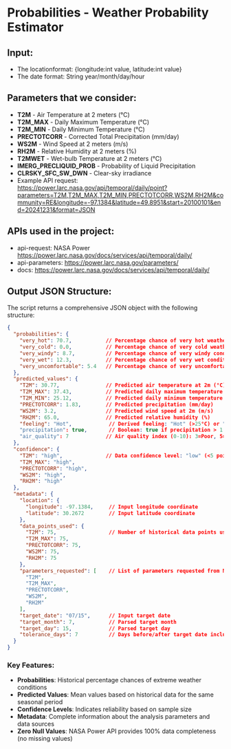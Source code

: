 # Probabilities - Weather Probability Estimator

## Input:
- The locationformat: {longitude:int value, latitude:int value}
- The date format: String year/month/day/hour

## Parameters that we consider:
- **T2M** - Air Temperature at 2 meters (°C)
- **T2M_MAX** - Daily Maximum Temperature (°C)
- **T2M_MIN** - Daily Minimum Temperature (°C)
- **PRECTOTCORR** - Corrected Total Precipitation (mm/day)
- **WS2M** - Wind Speed at 2 meters (m/s)
- **RH2M** - Relative Humidity at 2 meters (%)
- **T2MWET** - Wet-bulb Temperature at 2 meters (°C)
- **IMERG_PRECLIQUID_PROB** - Probability of Liquid Precipitation
- **CLRSKY_SFC_SW_DWN** - Clear-sky irradiance
- Example API request: https://power.larc.nasa.gov/api/temporal/daily/point?parameters=T2M,T2M_MAX,T2M_MIN,PRECTOTCORR,WS2M,RH2M&community=RE&longitude=-97.1384&latitude=49.8951&start=20100101&end=20241231&format=JSON


## APIs used in the project:
- api-request: NASA Power https://power.larc.nasa.gov/docs/services/api/temporal/daily/
- api-parameters: https://power.larc.nasa.gov/parameters/
- docs: https://power.larc.nasa.gov/docs/services/api/temporal/daily/

## Output JSON Structure:

The script returns a comprehensive JSON object with the following structure:

```json
{
  "probabilities": {
    "very_hot": 70.7,           // Percentage chance of very hot weather (>35°C)
    "very_cold": 0.0,           // Percentage chance of very cold weather (<-10°C)
    "very_windy": 8.7,          // Percentage chance of very windy conditions (>10 m/s)
    "very_wet": 12.3,           // Percentage chance of very wet conditions (>10mm/day)
    "very_uncomfortable": 5.4   // Percentage chance of very uncomfortable humidity (>80%)
  },
  "predicted_values": {
    "T2M": 30.77,               // Predicted air temperature at 2m (°C)
    "T2M_MAX": 37.43,           // Predicted daily maximum temperature (°C)
    "T2M_MIN": 25.12,           // Predicted daily minimum temperature (°C)
    "PRECTOTCORR": 1.83,        // Predicted precipitation (mm/day)
    "WS2M": 3.2,                // Predicted wind speed at 2m (m/s)
    "RH2M": 65.0,               // Predicted relative humidity (%)
    "feeling": "Hot",            // Derived feeling: "Hot" (>25°C) or "Cold" (≤25°C)
    "precipitation": true,       // Boolean: true if precipitation > 1.0mm/day
    "air_quality": 7            // Air quality index (0-10): 3=Poor, 5=Moderate, 7=Fair, 8=Good
  },
  "confidence": {
    "T2M": "high",              // Data confidence level: "low" (<5 points), "medium" (5-14), "high" (≥15)
    "T2M_MAX": "high",
    "PRECTOTCORR": "high",
    "WS2M": "high",
    "RH2M": "high"
  },
  "metadata": {
    "location": {
      "longitude": -97.1384,     // Input longitude coordinate
      "latitude": 30.2672        // Input latitude coordinate
    },
    "data_points_used": {
      "T2M": 75,                 // Number of historical data points used for this parameter
      "T2M_MAX": 75,
      "PRECTOTCORR": 75,
      "WS2M": 75,
      "RH2M": 75
    },
    "parameters_requested": [    // List of parameters requested from NASA API
      "T2M",
      "T2M_MAX", 
      "PRECTOTCORR",
      "WS2M",
      "RH2M"
    ],
    "target_date": "07/15",      // Input target date
    "target_month": 7,           // Parsed target month
    "target_day": 15,            // Parsed target day
    "tolerance_days": 7          // Days before/after target date included in analysis
  }
}
```

### Key Features:
- **Probabilities**: Historical percentage chances of extreme weather conditions
- **Predicted Values**: Mean values based on historical data for the same seasonal period
- **Confidence Levels**: Indicates reliability based on sample size
- **Metadata**: Complete information about the analysis parameters and data sources
- **Zero Null Values**: NASA Power API provides 100% data completeness (no missing values)